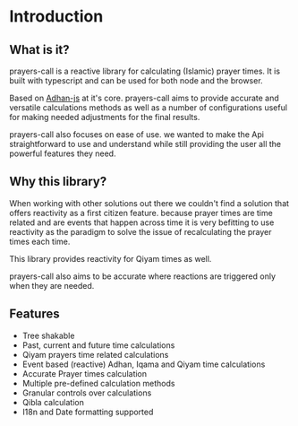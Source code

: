 # Introduction

## What is it?

prayers-call is a reactive library for calculating (Islamic) prayer times. It is built with typescript and can be used for both node and the browser.

Based on [Adhan-js](https://github.com/batoulapps/adhan-js) at it's core. prayers-call aims to provide accurate and versatile calculations methods as well as a number of configurations useful for making needed adjustments for the final results.

prayers-call also focuses on ease of use. we wanted to make the Api straightforward to use and understand while still providing the user all the powerful features they need.

## Why this library?

When working with other solutions out there we couldn't find a solution that offers reactivity as a first citizen feature. because prayer times are time related and are events that happen across time it is very befitting to use reactivity as the paradigm to solve the issue of recalculating the prayer times each time.

This library provides reactivity for Qiyam times as well.

prayers-call also aims to be accurate where reactions are triggered only when they are needed.

## Features

- Tree shakable
- Past, current and future time calculations
- Qiyam prayers time related calculations
- Event based (reactive) Adhan, Iqama and Qiyam time calculations
- Accurate Prayer times calculation
- Multiple pre-defined calculation methods
- Granular controls over calculations
- Qibla calculation
- I18n and Date formatting supported
